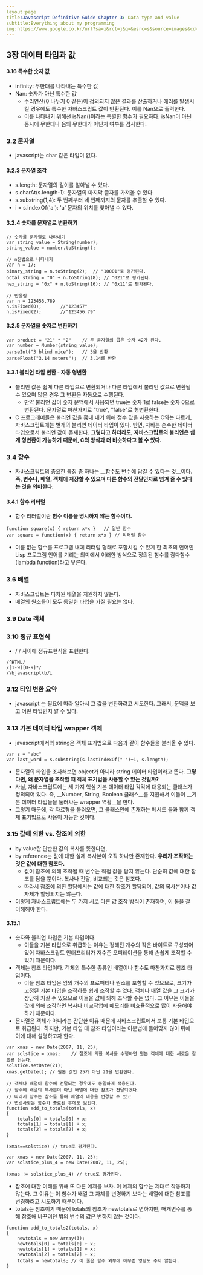 ```yaml
---
layout:page
title:Javascript Definitive Guide Chapter 3: Data type and value
subtitle:Everything about my programming
img:https://www.google.co.kr/url?sa=i&rct=j&q=&esrc=s&source=images&cd=&cad=rja&uact=8&ved=0ahUKEwjyt7Wr7KLVAhVCoZQKHZibCiwQjRwIBw&url=http%3A%2F%2Fwww.aladin.co.kr%2Fshop%2Fwproduct.aspx%3FItemId%3D2146920&psig=AFQjCNED3TwOK8GNu1hhkruz-stJqF76Cg&ust=1501017567487045
---
```


## 3장 데이터 타입과 값
#### 3.16 특수한 숫자 값
* infinity: 무한대를 나타내는 특수한 값
* Nan: 숫자가 아닌 특수한 값
	* 수리연산(0 나누기 0 같은)이 정의되지 않은 결과를 산출하거나 에러를 발생시킬 경우에도 특수한 자바스크립트 값이 반환된다. 이를 Nan으로 출력한다.
	* 이를 나타내기 위해선 isNan()이라는 특별한 함수가 필요하다. isNan이 아닌 동시에 무한대나 음의 무한대가 아닌지 여부를 검사한다.

### 3.2 문자열
* javascript는 char 같은 타입이 없다.

#### 3.2.3 문자열 조각
* s.length: 문자열의 길이를 알아낼 수 있다.
* s.charAt(s.length-1): 문자열의 마지막 글자를 가져올 수 있다.
* s.substring(1,4): 두 번째부터 네 번째까지의 문자를 추출할 수 있다.
* i = s.indexOf('a'): 'a' 문자의 위치를 찾아낼 수 있다.

#### 3.2.4 숫자를 문자열로 변환하기
~~~
// 숫자를 문자열로 나타내기
var string_value = String(number);
string_value = number.toString();

// n진법으로 나타내기
var n = 17;
binary_string = n.toString(2);	// "10001"로 평가된다.
octal_string = "0" + n.toString(8);	// "021"로 평가된다.
hex_string = "0x" + n.toString(16);	// "0x11"로 평가된다.

// 반올림
var n = 123456.789
n.isFixed(0);		//"123457"
n.isFixed(2);		//"123456.79"
~~~

#### 3.2.5 문자열을 숫자로 변환하기
~~~
var product = "21" * "2"	// 두 문자열의 곱은 숫자 42가 된다.
var number = Number(string_value);
parseInt("3 blind mice");	// 3을 반환
parseFloat("3.14 meters");	// 3.14를 반환
~~~

#### 3.3.1 불리언 타입 변환 - 자동 형변환
* 불리언 값은 쉽게 다른 타입으로 변환되거나 다른 타입에서 불리언 값으로 변환될 수 있으며 많은 경우 그 변환은 자동으로 수행된다.
	* 만약 불리언 값이 숫자 문맥에서 사용되면 true는 숫자 1로 false는 숫자 0으로 변환된다. 문자열로 마찬가지로 "true", "false"로 형변환한다.
* C 프로그래머들은 불리언 값을 흉내 내기 위해 정수 값을 사용하는 C와는 다르게, 자바스크립트에는 별개의 불리언 데이터 타입이 있다. 반면, 자바는 순수한 데이터 타입으로서 불리언 값이 존재한다.  __그렇다고 하더라도, 자바스크립트의 불리언은 쉽게 형변환이 가능하기 때문에, C의 방식과 더 비슷하다고 볼 수 있다.__

### 3.4 함수
* 자바스크립트의 중요한 특징 중 하나는 __함수도 변수에 담길 수 있다는 것__이다. __즉, 변수나, 배열, 객체에 저장할 수 있으며 다른 함수의 전달인자로 넘겨 줄 수 있다는 것을 의미한다.__

#### 3.4.1 함수 리터럴
* 함수 리터럴이란 __함수 이름을 명시하지 않는 함수이다.__

~~~
function square(x) { return x*x }	// 일반 함수
var square = function(x) { return x*x }	// 리터럴 함수
~~~
* 이름 없는 함수를 프로그램 내에 리터럴 형태로 포함시킬 수 있게 한 최초의 언어인 Lisp 프로그램 언어를 기리는 의미에서 이러한 방식으로 정의된 함수를 람다함수(lambda function)라고 부른다.

### 3.6 배열
* 자바스크립트는 다차원 배열을 지원하지 않는다.
* 배열의 원소들이 모두 동일한 타입을 가질 필요는 없다.

### 3.9 Date 객체

### 3.10 정규 표현식
* /	/ 사이에 정규표현식을 표현한다.

~~~
/^HTML/
/[1-9][0-9]*/
/\bjavascript\b/i
~~~

### 3.12 타입 변환 요약
* javascript 는 필요에 따라 알아서 그 값을 변환하려고 시도한다. 그래서, 문맥을 보고 어떤 타입인지 알 수 있다.

### 3.13 기본 데이터 타입 wrapper 객체
* javascript에서의 string은 객체 표기법으로 다음과 같이 함수들을 불러올 수 있다.

~~~
var s = "abc"
var last_word = s.substring(s.lastIndexOf(" ")+1, s.length);
~~~
* 문자열의 타입을 조사해보면 object가 아니라 string 데이터 타입이라고 뜬다. __그렇다면, 왜 문자열을 조작할 때 객체 표기법을 사용할 수 있는 것일까?__
* 사실, 자바스크립트에는 세 가지 핵심 기본 데이터 타입 각각에 대응되는 클래스가 정의되어 있다. 즉, __Number, String, Boolean 클래스__를 지원해서 이들이 __기본 데이터 타입들을 둘러싸는 wrapper 역활__을 한다.
* 그렇기 때문에, 각 자료형을 불러오면, 그 클래스안에 존재하는 메서드 들과 함께 객체 표기법으로 사용이 가능한 것이다.

### 3.15 값에 의한 vs. 참조에 의한
* by value란 단순한 값의 복사를 뜻한다면,
* by reference는 값에 대한 실제 복사본이 오직 하나만 존재한다. __우리가 조작하는 것은 값에 대한 참조다.__
	* 값이 참조에 의해 조작될 때 변수는 직접 값을 담지 않는다. 단순히 값에 대한 참조를 담을 뿐이다. 복사나 전달, 비교되는 것은 참조다.
	*  따라서 참조에 의한 할당에서는 값에 대한 참조가 할당되며, 값의 복사본이나 값 자체가 할당되지는 않는다.
* 이렇게 자바스크립트에는 두 가지 서로 다른 값 조작 방식이 존재하며, 이 둘을 잘 이해해야 한다. 

#### 3.15.1
* 숫자와 불리언 타입은 기본 타입이다.
	* 이들을 기본 타입으로 취급하는 이유는 정해진 개수의 작은 바이트로 구성되어 있어 자바스크립트 인터프리터가 저수준 오퍼레이션을 통해 손쉽게 조작할 수 있기 때문이다.
* 객체는 참조 타입이다. 객체의 특수한 종류인 배열이나 함수도 마찬가지로 참조 타입이다.
	* 이들 참조 타입은 임의 개수의 프로퍼티나 원소를 포함할 수 있으므로, 크기가 고정된 기본 타입을 조작하듯 쉽게 조작할 수 없다. 객체나 배열 값을 그 크기가 상당히 커질 수 있으므로 이들을 값에 의해 조작할 수는 없다. 그 이유는 이들을 값에 의해 조작하면 복사나 비교작업에 메모리를 비효율적으로 많이 사용해야 하기 때문이다.
* 문자열은 객체가 아니라는 간단한 이유 때문에 자바스크립트에서 보통 기본 타입으로 취급된다. 하지만, 기본 타입 대 참조 타입이라는 이분법에 들어맞지 않아 뒤에 이에 대해 설명하고자 한다.

~~~
var xmas = new Date(2007, 11, 25);
var solstice = xmas;	// 참조에 의한 복사를 수행하면 원본 객체에 대한 새로운 참조를 얻는다.
solstice.setDate(21);
xmas.getDate();	// 원본 값인 25가 아닌 21을 반환한다.

// 객체나 배열이 함수에 전달되는 경우에도 동일하게 적용된다.
// 함수에 배열의 복사본이 아닌 배열에 대한 참조가 전달되었다.
// 따라서 함수는 참조를 통해 배열의 내용을 변경할 수 있고
// 변경사항은 함수가 종료된 후에도 보인다.
function add_to_totals(totals, x)
{
	totals[0] = totals[0] + x;
	totals[1] = totals[1] + x;
	totals[2] = totals[2] + x;
}

(xmas==solstice) // true로 평가된다.

var xmas = new Date(2007, 11, 25);
var solstice_plus_4 = new Date(2007, 11, 25);

(xmas != solstice_plus_4) // true로 평가된다.
~~~

* 참조에 대한 이해를 위해 또 다른 예제를 보자. 이 예제의 함수는 제대로 작동하지 않는다. 그 이유는 이 함수가 배열 그 자체를 변경하기 보다는 배열에 대한 참조를 변경하려고 시도하기 때문이다.
* totals는 참조이기 때문에 totals의 참조가 newtotals로 변하지만, 매개변수를 통해 참조해 바꾸려던 밖의 변수의 값은 변하지 않는 것이다.

~~~
function add_to_totals2(totals, x)
{
	newtotals = new Array(3);
	newtotals[0] = totals[0] + x;
	newtotals[1] = totals[1] + x;
	newtotals[2] = totals[2] + x;
	totals = newtotals; // 이 줄은 함수 외부에 아무런 영향도 주지 않는다.
}
~~~
